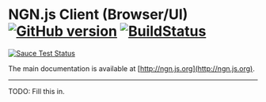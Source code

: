 # NGN.js Client (Browser/UI) [![GitHub version](https://badge.fury.io/gh/ngnjs%2Fchassis-lib.svg)](https://badge.fury.io/gh/ngnjs%2Fchassis-lib) [![BuildStatus](https://semaphoreci.com/api/v1/ngn/chassis-lib/branches/master/badge.svg)](https://semaphoreci.com/ngn/chassis-lib)

[![Sauce Test Status](https://saucelabs.com/browser-matrix/coreybutler.svg)](https://saucelabs.com/u/coreybutler)

The main documentation is available at [http://ngn.js.org](http://ngn.js.org).

---

TODO: Fill this in.
